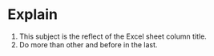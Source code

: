 # Explain

1. This subject is the reflect of the Excel sheet column title.
2. Do more than other and before in the last. 